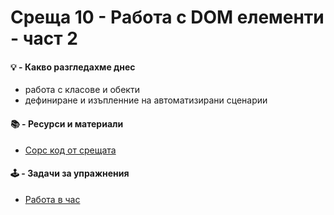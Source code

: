 # Среща 10 - Работа с DOM елементи - част 2

#### 💡 - Какво разгледахме днес
- работа с класове и обекти 
- дефиниране и изъпленние на автоматизирани сценарии

#### 📚 - Ресурси и материали
- [Сорс код от срещата](./source/)

#### 🕹️ - Задачи за упражнения
- [Работа в час](./cw/README.md)